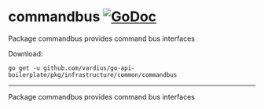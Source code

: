 # commandbus [![GoDoc](https://godoc.org/github.com/vardius/go-api-boilerplate/pkg/commandbus?status.svg)](https://godoc.org/github.com/vardius/go-api-boilerplate/pkg/commandbus)
Package commandbus provides command bus interfaces

Download:
```shell
go get -u github.com/vardius/go-api-boilerplate/pkg/infrastructure/common/commandbus
```

* * *
Package commandbus provides command bus interfaces
